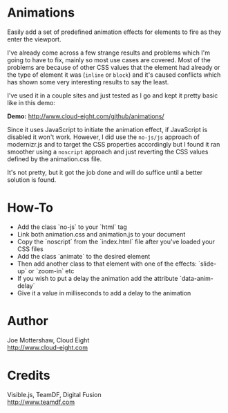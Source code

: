 Animations
==========

Easily add a set of predefined animation effects for elements to fire as they enter the viewport.

I've already come across a few strange results and problems which I'm going to have to fix, mainly so most use
cases are covered. Most of the problems are because of other CSS values that the element had already or the type of
element it was (`inline` or `block`) and it's caused conflicts which has shown some very interesting results to say
the least.

I've used it in a couple sites and just tested as I go and kept it pretty basic like in this demo:

**Demo:** http://www.cloud-eight.com/github/animations/

Since it uses JavaScript to initiate the animation effect, if JavaScript is disabled it won't work. However, I did
use the `no-js/js` approach of modernizr.js and to target the CSS properties accordingly but I found it ran smoother
using a `noscript` approach and just reverting the CSS values defined by the animation.css file.

It's not pretty, but it got the job done and will do suffice until a better solution is found.


How-To
======

<ul>
<li>Add the class `no-js` to your `html` tag</li>
<li>Link both animation.css and animation.js to your document</li>
<li>Copy the `noscript` from the `index.html` file after you've loaded your CSS files</li>
<li>Add the class `animate` to the desired element</li>
<li>Then add another class to that element with one of the effects: `slide-up` or `zoom-in` etc</li>
<li>If you wish to put a delay the animation add the attribute `data-anim-delay`</li>
<li>Give it a value in milliseconds to add a delay to the animation</li>
</ul>


Author
======

Joe Mottershaw, Cloud Eight<br />
http://www.cloud-eight.com


Credits
======

Visible.js, TeamDF, Digital Fusion<br />
http://www.teamdf.com
